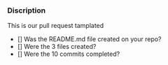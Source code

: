 ### Discription
This is our pull request tamplated

- [] Was the README.md file created on your repo?
- [] Were the 3 files created?
- [] Were the 10 commits completed?
